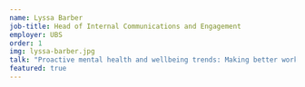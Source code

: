 ```yaml
---
name: Lyssa Barber
job-title: Head of Internal Communications and Engagement
employer: UBS
order: 1
img: lyssa-barber.jpg
talk: "Proactive mental health and wellbeing trends: Making better workforce decisions &amp; interventions – where next in 2020?"
featured: true
---
```

